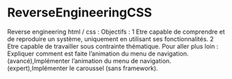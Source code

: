 # ReverseEngineeringCSS
Reverse engineering html / css : Objectifs : 1 Etre capable de comprendre et de reproduire un système, uniquement en utilisant ses fonctionnalités. 2 Etre capable de travailler sous contrainte thématique. Pour aller plus loin : Expliquer comment est faite l’animation du menu de navigation.(avancé),Implémenter l’animation du menu de navigation.(expert),Implémenter le caroussel (sans framework).
